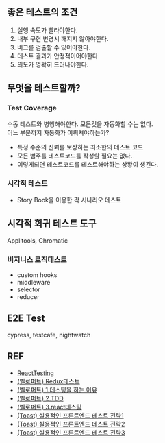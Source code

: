 ## 좋은 테스트의 조건

1. 실행 속도가 빨라야한다.
2. 내부 구현 변경시 깨지지 않아야한다.
3. 버그를 검출할 수 있어야한다.
4. 테스트 결과가 안정적이어야한다
5. 의도가 명확히 드러나야한다.

## 무엇을 테스트할까?

### Test Coverage

수동 테스트와 병행해야한다. 모든것을 자동화할 수는 없다.  
어느 부분까지 자동화가 이뤄져야하는가?

- 특정 수준의 신뢰를 보장하는 최소한의 테스트 코드
- 모든 범주를 테스트코드를 작성할 필요는 없다.
- 이렇게되면 테스트코드를 테스트해야하는 상황이 생긴다.

### 시각적 테스트

- Story Book을 이용한 각 시나리오 테스트

## 시각적 회귀 테스트 도구

Applitools, Chromatic

### 비지니스 로직테스트

- custom hooks
- middleware
- selector
- reducer

## E2E Test

cypress, testcafe, nightwatch

## REF

- [ReactTesting](https://jbee.io/react/testing-0-react-testing-intro/)
- [(벨로퍼트) Redux테스트](https://velopert.com/3591)
- [(벨로퍼트) 1.테스팅을 하는 이유](https://velog.io/@velopert/react-testing)
- [(벨로퍼트) 2.TDD](https://velog.io/@velopert/TDD%EC%9D%98-%EC%86%8C%EA%B0%9C)
- [(벨로퍼트) 3.react테스팅](https://velog.io/@velopert/%EB%A6%AC%EC%95%A1%ED%8A%B8-%ED%85%8C%EC%8A%A4%ED%8A%B8%EC%9D%98-%EC%86%8C%EA%B0%9C)
- [(Toast) 실용적인 프론트엔드 테스트 전략1](https://meetup.toast.com/posts/174)
- [(Toast) 실용적인 프론트엔드 테스트 전략2](https://meetup.toast.com/posts/178)
- [(Toast) 실용적인 프론트엔드 테스트 전략3](https://meetup.toast.com/posts/180)
